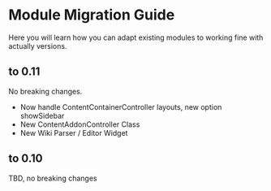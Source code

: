 # Module Migration Guide

Here you will learn how you can adapt existing modules to working fine with actually versions.

## to 0.11

No breaking changes.

- Now handle ContentContainerController layouts, new option showSidebar
- New ContentAddonController Class
- New Wiki Parser / Editor Widget

## to 0.10

TBD, no breaking changes
